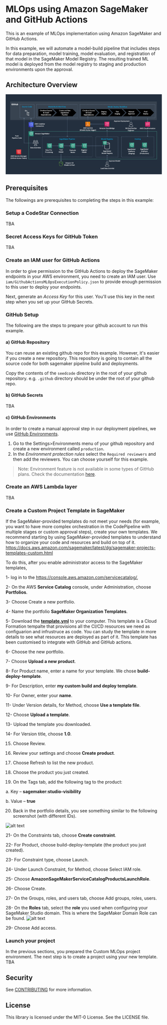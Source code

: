 # MLOps using Amazon SageMaker and GitHub Actions
This is an example of MLOps implementation using Amazon SageMaker and GitHub Actions.

In this example, we will automate a model-build pipeline that includes steps for data preparation, model training, model evaluation, and registration of that model in the SageMaker Model Registry. The resulting trained ML model is deployed from the model registry to staging and production environments upon the approval.


## Architecture Overview
![Amazon SageMaker and GitHub Actions Architecture](/img/Amazon-SageMaker-GitHub-Actions-Architecture.png)


## Prerequisites
The followings are prerequisites to completing the steps in this example:


### Setup a CodeStar Connection
TBA

### Secret Access Keys for GitHub Token
TBA

### Create an IAM user for GitHub Actions
In order to give permission to the GitHub Actions to deploy the SageMaker endpoints in your AWS environment, you need to create an IAM user.
Use `iam/GithubActionsMLOpsExecutionPolicy.json` to provide enough permission to this user to deploy your endpoints.

Next, generate an *Access Key* for this user. You'll use this key in the next step when you set up your GitHub Secrets.


### GitHub Setup
The following are the steps to prepare your github account to run this example.


#### a) GitHub Repository
You can reuse an existing github repo for this example. However, it's easier if you create a new repository. This repository is going to contain all the source code for both sagemaker pipeline build and deployments.

Copy the contents of the `seedcode` directory in the root of your github repository. e.g. `.github` directory should be under the root of your github repo.


#### b) GitHub Secrets
TBA

#### c) GitHub Environments
In order to create a manual approval step in our deployment pipelines, we use [GitHub Environments](https://docs.github.com/en/actions/deployment/targeting-different-environments/using-environments-for-deployment).

1. Go to the Settings>Environments menu of your github repository and create a new environment called `production`.
2. In the *Environment protection rules* select the `Required reviewers` and then add the reviewers. You can choose yourself for this example.

>Note: Environment feature is not available in some types of GitHub plans. Check the documentation [here](https://docs.github.com/en/actions/deployment/targeting-different-environments/using-environments-for-deployment).


### Create an AWS Lambda layer
TBA

### Create a Custom Project Template in SageMaker
If the SageMaker-provided templates do not meet your needs (for example, you want to have more complex orchestration in the CodePipeline with multiple stages or custom approval steps), create your own templates.
We recommend starting by using SageMaker-provided templates to understand how to organize your code and resources and build on top of it. https://docs.aws.amazon.com/sagemaker/latest/dg/sagemaker-projects-templates-custom.html

To do this, after you enable administrator access to the SageMaker templates, 

1-	log in to the https://console.aws.amazon.com/servicecatalog/, 

2-	On the AWS **Service Catalog** console, under Administration, choose **Portfolios**.

3-	Choose Create a new portfolio.

4-	Name the portfolio **SageMaker Organization Templates**.

5-	Download the [**template.yml**](https://github.com/aws-samples/mlops-sagemaker-github-actions/blob/main/project/template.yml) to your computer. This template is a Cloud Formation tempalte that provisions all the CI/CD resources we need as configuarion and infrustruce as code. You can study the template in more details to see what resources are deployed as part of it. This template has been customised to integrate with GitHub and GitHub actions.

6-	Choose the new portfolio.

7-	Choose **Upload a new product**.

8-	For Product name¸ enter a name for your template. We chose **build-deploy-template**.

9-	For Description, enter **my custom build and deploy template**.

10-	For Owner, enter your **name**.

11-	Under Version details, for Method, choose **Use a template file**.

12-	Choose **Upload a template**.

13-	Upload the template you downloaded.

14-	For Version title, choose **1.0**.

15.	Choose Review.

16.	Review your settings and choose **Create product**.

17.	Choose Refresh to list the new product.

18.	Choose the product you just created.

19.	On the Tags tab, add the following tag to the product:

  a.	Key – **sagemaker:studio-visibility**
  
  b.	Value – **true**

20.	 Back in the portfolio details, you see something similar to the following screenshot (with different IDs).

![alt text](https://github.com/aws-samples/mlops-sagemaker-github-actions/blob/main/img/img1.png)

21-	On the Constraints tab, choose **Create constraint**.

22-	For Product, choose build-deploy-template (the product you just created).

23-	For Constraint type, choose Launch.

24-	Under Launch Constraint, for Method, choose Select IAM role.

25-	Choose **AmazonSageMakerServiceCatalogProductsLaunchRole**.

26-	Choose Create.

27-	On the Groups, roles, and users tab, choose Add groups, roles, users.

28-	On the **Roles** tab, select the **role** you used when configuring your SageMaker Studio domain. This is where the SageMaker Domain Role can be found. ![alt text](https://github.com/aws-samples/mlops-sagemaker-github-actions/blob/main/img/img2.png)

29-	Choose Add access.


### Launch your project

In the previous sections, you prepared the Custom MLOps project environment. The next step is to create a project using your new template.
TBA


## Security

See [CONTRIBUTING](CONTRIBUTING.md#security-issue-notifications) for more information.

## License

This library is licensed under the MIT-0 License. See the LICENSE file.

